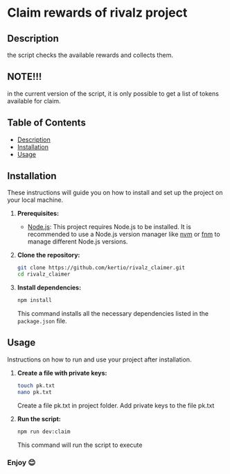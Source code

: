 # Claim rewards of rivalz project

## Description

the script checks the available rewards and collects them.

## NOTE!!! 
in the current version of the script, it is only possible to get a list of tokens available for claim.


## Table of Contents

*   [Description](#description)
*   [Installation](#installation)
*   [Usage](#usage)

## Installation

These instructions will guide you on how to install and set up the project on your local machine.

1.  **Prerequisites:**

    *   [Node.js](https://nodejs.org/):  This project requires Node.js to be installed.  It is recommended to use a Node.js version manager like [nvm](https://github.com/nvm-sh/nvm) or [fnm](https://github.com/Schniz/fnm) to manage different Node.js versions.

2.  **Clone the repository:**

    ```bash
    git clone https://github.com/kertio/rivalz_claimer.git
    cd rivalz_claimer
    ```

3.  **Install dependencies:**

    ```bash
    npm install
    ```

    This command installs all the necessary dependencies listed in the `package.json` file.

## Usage

Instructions on how to run and use your project after installation.

1.  **Create a file with private keys:**  
    ```bash
    touch pk.txt
    nano pk.txt
    ```
    Сreate a file pk.txt in project folder.
    Add private keys to the file pk.txt
     
  
2.  **Run the script:**
    ```bash
    npm run dev:claim
    ```
    This command will run the script to execute
    



### Enjoy 😊
